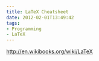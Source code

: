 ```yaml
---
title: LaTeX Cheatsheet
date: 2012-02-01T13:49:42
tags: 
- Programming
- LaTeX
---
```


http://en.wikibooks.org/wiki/LaTeX